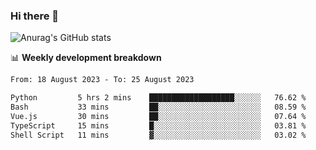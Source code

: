 ### Hi there 👋
![Anurag's GitHub stats](https://github-readme-stats.vercel.app/api?username=jami1024&show_icons=true&theme=radical)

📊 **Weekly development breakdown**
<!--START_SECTION:waka-->

```txt
From: 18 August 2023 - To: 25 August 2023

Python         5 hrs 2 mins    ███████████████████░░░░░░   76.62 %
Bash           33 mins         ██░░░░░░░░░░░░░░░░░░░░░░░   08.59 %
Vue.js         30 mins         ██░░░░░░░░░░░░░░░░░░░░░░░   07.64 %
TypeScript     15 mins         █░░░░░░░░░░░░░░░░░░░░░░░░   03.81 %
Shell Script   11 mins         ▓░░░░░░░░░░░░░░░░░░░░░░░░   03.02 %
```

<!--END_SECTION:waka-->
<!--
**jami1024/jami1024** is a ✨ _special_ ✨ repository because its `README.md` (this file) appears on your GitHub profile.

Here are some ideas to get you started:

- 🔭 I’m currently working on ...
- 🌱 I’m currently learning ...
- 👯 I’m looking to collaborate on ...
- 🤔 I’m looking for help with ...
- 💬 Ask me about ...
- 📫 How to reach me: ...
- 😄 Pronouns: ...
- ⚡ Fun fact: ...
-->
